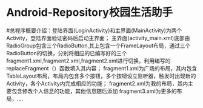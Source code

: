 # Android-Repository校园生活助手
#总程序概要介绍：登陆界面(LoginActivity)和主界面(MainActivity)为两个Activity，登陆界面验证密码后启动主界面；
主界面(activity_main.xml)底部由RadioGroup包含三个RadioButton,其上包含一个FrameLayout布局，通过三个RadioButton的切换，分别将相应的已编写好的三个fragment1.xml,fragment2.xml,fragment2.xml进行切换，利用编写的replaceFragment（）函数填入其内容；
fragment1.xml为广场的布局，其内包含TableLayout布局，布局内包含多个按钮，多个按钮设立监听器，触发时出现新的Activity，各个Activity内完成相应的功能；
fragment2.xml为我的布局，其内主要包含修改个人信息的功能，其他信息随后添加
fragment3.xml为更多的布局，....
